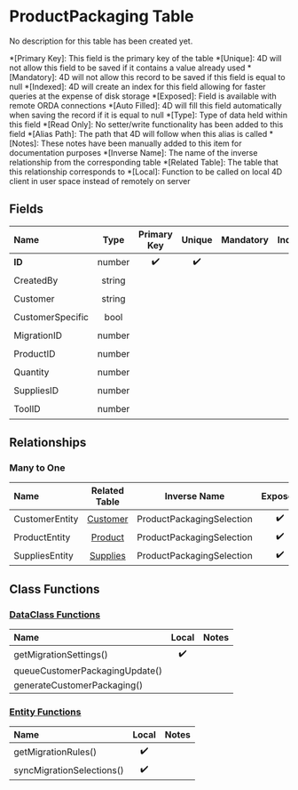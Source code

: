 ﻿# ProductPackaging Table
No description for this table has been created yet.

*[Primary Key]: This field is the primary key of the table
*[Unique]: 4D will not allow this field to be saved if it contains a value already used
*[Mandatory]: 4D will not allow this record to be saved if this field is equal to null
*[Indexed]: 4D will create an index for this field allowing for faster queries at the expense of disk storage
*[Exposed]: Field is available with remote ORDA connections
*[Auto Filled]: 4D will fill this field automatically when saving the record if it is equal to null
*[Type]: Type of data held within this field
*[Read Only]: No setter/write functionality has been added to this field
*[Alias Path]: The path that 4D will follow when this alias is called
*[Notes]: These notes have been manually added to this item for documentation purposes
*[Inverse Name]: The name of the inverse relationship from the corresponding table
*[Related Table]: The table that this relationship corresponds to
*[Local]: Function to be called on local 4D client in user space instead of remotely on server
## Fields

|Name|Type|Primary Key|Unique|Mandatory|Indexed|Exposed|Auto Filled|Notes|
|:---|:---:|:---:|:---:|:---:|:---:|:---:|:---:|:---:|
|**ID**|number|✔️|✔️||✔️|✔️|✔️||
|CreatedBy|string|||||✔️|||
|Customer|string||||✔️|✔️|||
|CustomerSpecific|bool||||✔️|✔️|||
|MigrationID|number|||||✔️|||
|ProductID|number||||✔️|✔️|||
|Quantity|number|||||✔️|||
|SuppliesID|number||||✔️|✔️|||
|ToolID|number||||✔️|✔️|||

## Relationships
### Many to One

|Name|Related Table|Inverse Name|Exposed|Notes|
|:---|:---:|:---:|:---:|:---:|
|CustomerEntity|[Customer](Customer.md)|ProductPackagingSelection|✔️||
|ProductEntity|[Product](Product.md)|ProductPackagingSelection|✔️||
|SuppliesEntity|[Supplies](Supplies.md)|ProductPackagingSelection|✔️||

## Class Functions

### [DataClass Functions](https://github.com/synthotec/SynthoTec-4D/blob/main/Project/Sources/Classes/ProductPackaging.4dm)

|Name|Local|Notes|
|:---|:---:|:---:|
|getMigrationSettings()|✔️||
|queueCustomerPackagingUpdate()|||
|generateCustomerPackaging()|||

### [Entity Functions](https://github.com/synthotec/SynthoTec-4D/blob/main/Project/Sources/Classes/ProductPackagingEntity.4dm)

|Name|Local|Notes|
|:---|:---:|:---:|
|getMigrationRules()|✔️||
|syncMigrationSelections()|✔️||